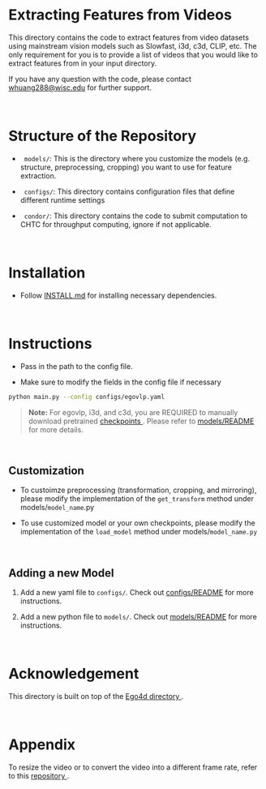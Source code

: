 # Extracting Features from Videos

This directory contains the code to extract features from video datasets using mainstream vision models such as Slowfast, i3d, c3d, CLIP, etc. The only requirement for you is to provide a list of videos that you would like to extract features from in your input directory. 

If you have any question with the code, please contact whuang288@wisc.edu for further support.

<br>

# Structure of the Repository

- ` models/`: This is the directory where you customize the models (e.g. structure, preprocessing, cropping) you want to use for feature extraction.

- ` configs/`: This directory contains configuration files that define different runtime settings

- ` condor/`: This directory contains the code to submit computation to CHTC for throughput computing, ignore if not applicable.

<br>


# Installation

* Follow [INSTALL.md](INSTALL.md) for installing necessary dependencies.

<br>

# Instructions

* Pass in the path to the config file. 

* Make sure to modify the fields in the config file if necessary

```sh
python main.py --config configs/egovlp.yaml 
```

> **Note:** For egovlp, i3d, and c3d, you are REQUIRED to manually download pretrained <a href = "https://drive.google.com/drive/folders/1Qe_9XLUJELB69gYwSpAo1DU3yZ64BOpg"> checkpoints </a>. Please refer to [models/README](models/README.md) for more details.


<br>

##  Customization

- To custoimze preprocessing (transformation, cropping, and mirroring), please modify the implementation of the `get_transform` method under models/`model_name`.py

- To use customized model or your own checkpoints, please modify the implementation of the `load_model` method under models/`model_name.py`


<br>

## Adding a new Model

1. Add a new yaml file to `configs/`. Check out [configs/README](configs/README.md) for more instructions.

2. Add a new python file to `models/`. Check out [models/README](models/README.md) for more instructions.

<br>

# Acknowledgement

This directory is built on top of the <a href = "https://github.com/facebookresearch/Ego4d"> Ego4d directory </a>.

<br>

# Appendix

To resize the video or to convert the video into a different frame rate, refer to this <a href = "https://github.com/whuang288alex/resize_videos"> repository </a>.
